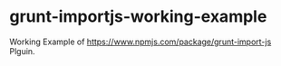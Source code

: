 # grunt-importjs-working-example

Working Example of https://www.npmjs.com/package/grunt-import-js Plguin.
